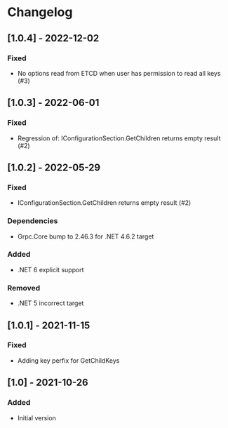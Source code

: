 # Changelog

## [1.0.4] - 2022-12-02

### Fixed

- No options read from ETCD when user has permission to read all keys (#3)

## [1.0.3] - 2022-06-01

### Fixed

- Regression of: IConfigurationSection.GetChildren returns empty result (#2)

## [1.0.2] - 2022-05-29

### Fixed

- IConfigurationSection.GetChildren returns empty result (#2)

### Dependencies

- Grpc.Core bump to 2.46.3 for .NET 4.6.2 target

### Added

- .NET 6 explicit support

### Removed

- .NET 5 incorrect target

## [1.0.1] - 2021-11-15

### Fixed

- Adding key perfix for GetChildKeys

## [1.0] - 2021-10-26

### Added

- Initial version
